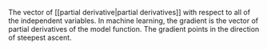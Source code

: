 
The vector of [[partial derivative|partial derivatives]] with respect to
all of the independent variables. In machine learning, the gradient is
the vector of partial derivatives of the model function. The gradient points
in the direction of steepest ascent.

